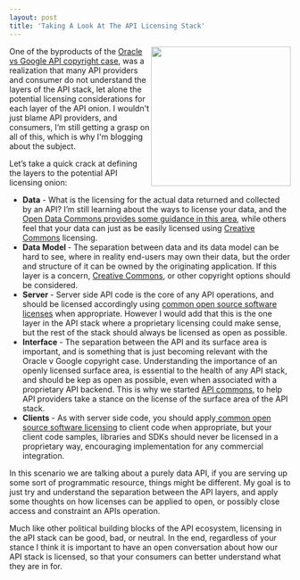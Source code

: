 ```yaml
---
layout: post
title: 'Taking A Look At The API Licensing Stack'
---
```

<p><img src="https://s3.amazonaws.com/kinlane-productions/bw-icons/bw-onion.png" alt="" width="250" align="right" /></p>
<p>One of the byproducts of the <a href="http://apievangelist.com/2014/05/10/where-will-your-api-stand-in-the-oracle-v-google-api-copyright-debate/">Oracle vs Google API copyright case</a>, was a realization that many API providers and consumer do not understand the layers of the API stack, let alone the potential licensing considerations for each layer of the API onion. I wouldn't just blame API providers, and consumers, I&rsquo;m still getting a grasp on all of this, which is why I'm blogging about the subject.</p>
<p>Let&rsquo;s take a quick crack at defining the layers to the potential API licensing onion:</p>
<ul class="mainlist">
<li><strong>Data</strong> - What is the licensing for the actual data returned and collected by an API? I&rsquo;m still learning about the ways to license your data, and the <a href="http://opendatacommons.org/faq/licenses/">Open Data Commons provides some guidance in this area</a>, while others feel that your data can just as be easily licensed using <a href="http://creativecommons.org/">Creative Commons</a> licensing.</li>
<li><strong>Data Model </strong>- The separation between data and its data model can be hard to see, where in reality end-users may own their data, but the order and structure of it can be owned by the originating application. If this layer is a concern, <a href="http://creativecommons.org/">Creative Commons</a>, or other copyright options should be considered. </li>
<li><strong>Server</strong> - Server side API code is the core of any API operations, and should be licensed accordingly using <a href="http://opensource.org/licenses">common open source software licens</a><span style="text-decoration: underline;">es</span>&nbsp;when appropriate. However I would add that this is the one layer in the API stack where a proprietary licensing could make sense, but the rest of the stack should always be licensed as open as possible.</li>
<li><strong>Interface</strong> - The separation between the API and its surface area is important, and is something that is just becoming relevant with the Oracle v Google copyright case. Understanding the importance of an openly licensed surface area, is essential to the health of any API stack, and should be kep as open as possible, even when associated with a proprietary API backend. This is why we started <a href="http://apicommons.org">API commons</a>, to help API providers take a stance on the license of the surface area of the API stack.</li>
<li><strong>Clients</strong> - As with server side code, you should apply<a href="http://opensource.org/licenses"> common open source software licensing</a>&nbsp;to client code when appropriate, but your client code samples, libraries and SDKs should never be licensed in a proprietary way, encouraging implementation for any commercial integration.</li>
</ul>
<p>In this scenario we are talking about a purely data API, if you are serving up some sort of programmatic resource, things might be different. My goal is to just try and understand the separation between the API layers, and apply some thoughts on how licenses can be applied to open, or possibly close access and constraint an APIs operation.</p>
<p>Much like other political building blocks of the API ecosystem, licensing in the aPI stack can be good, bad, or neutral. In the end, regardless of your stance I think it is important to have an open conversation about how our API stack is licensed, so that your consumers can better understand what they are in for.</p>